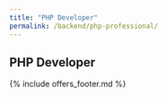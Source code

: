 ```yaml
---
title: "PHP Developer"
permalink: /backend/php-professional/
---
```

## PHP Developer

{% include offers_footer.md %}